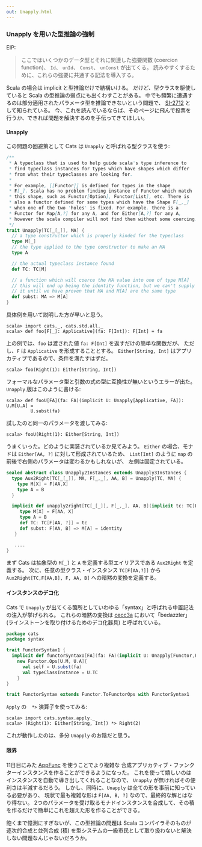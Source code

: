 ```yaml
---
out: Unapply.html
---
```


  [SI-2712]: https://issues.scala-lang.org/browse/SI-2712
  [cecc3a]: https://github.com/stew/cats/commit/cecc3afbdbb6fbbe764005cd52e9efe7acdfc8f2
  [combining-applicative]: combining-applicative.html

### Unapply を用いた型推論の強制

EIP:

> ここではいくつかのデータ型とそれに関連した強要関数 (coercion function)、
> `Id`、 `unId`、 `Const`、 `unConst` が出てくる。
> 読みやすくするために、これらの強要に共通する記法を導入する。

Scala の場合は implicit と型推論だけで結構いける。
だけど、型クラスを駆使していると Scala の型推論の弱点にも出くわすことがある。
中でも頻繁に遭遇するのは部分適用されたパラメータ型を推論できないという問題で、
[SI-2712][SI-2712] として知られている。
今、これを読んでいるならば、そのページに飛んで投票を行うか、できれば問題を解決するのを手伝ってきてほしい。

#### Unapply

この問題の回避策として Cats は `Unapply` と呼ばれる型クラスを使う:

```scala
/**
 * A typeclass that is used to help guide scala's type inference to
 * find typeclass instances for types which have shapes which differ
 * from what their typeclasses are looking for.
 *
 * For example, [[Functor]] is defined for types in the shape
 * F[_]. Scala has no problem finding instance of Functor which match
 * this shape, such as Functor[Option], Functor[List], etc. There is
 * also a functor defined for some types which have the Shape F[_,_]
 * when one of the two 'holes' is fixed. For example. there is a
 * Functor for Map[A,?] for any A, and for Either[A,?] for any A,
 * however the scala compiler will not find them without some coercing.
 */
trait Unapply[TC[_[_]], MA] {
  // a type constructor which is properly kinded for the typeclass
  type M[_]
  // the type applied to the type constructor to make an MA
  type A

  // the actual typeclass instance found
  def TC: TC[M]

  // a function which will coerce the MA value into one of type M[A]
  // this will end up being the identity function, but we can't supply
  // it until we have proven that MA and M[A] are the same type
  def subst: MA => M[A]
}
```

具体例を用いて説明した方が早いと思う。

```console:new
scala> import cats._, cats.std.all._
scala> def foo[F[_]: Applicative](fa: F[Int]): F[Int] = fa
```

上の例では、`foo` は渡された値 `fa: F[Int]` を返すだけの簡単な関数だが、
ただし、`F` は `Applicative` を形成することとする。
`Either[String, Int]` はアプリカティブであるので、条件を満たすはずだ。

```console
scala> foo(Right(1): Either[String, Int])
```

フォーマルなパラメータ型と引数の式の型に互換性が無いというエラーが出た。
`Unapply` 版はこのように書ける:

```console
scala> def fooU[FA](fa: FA)(implicit U: Unapply[Applicative, FA]): U.M[U.A] =
         U.subst(fa)
```

試したのと同一のパラメータを渡してみる:

```console
scala> fooU(Right(1): Either[String, Int])
```

うまくいった。どのように実装されているか見てみよう。
`Either` の場合、モナドは `Either[AA, ?]` に対して形成されているため、
`List[Int]` のように `map` の前後で右側のパラメータは変わるかもしれないが、
左側は固定されている。

```scala
sealed abstract class Unapply2Instances extends Unapply3Instances {
  type Aux2Right[TC[_[_]], MA, F[_,_], AA, B] = Unapply[TC, MA] {
    type M[X] = F[AA,X]
    type A = B
  }

  implicit def unapply2right[TC[_[_]], F[_,_], AA, B](implicit tc: TC[F[AA,?]]): Aux2Right[TC,F[AA,B], F, AA, B] = new Unapply[TC, F[AA,B]] {
     type M[X] = F[AA, X]
     type A = B
     def TC: TC[F[AA, ?]] = tc
     def subst: F[AA, B] => M[A] = identity
   }

   ....
}
```

まず Cats は抽象型の `M[_]` と `A` を定義する型エイリアスである `Aux2Right` を定義する。
次に、任意の型クラス・インスタンス `TC[F[AA,?]]` から `Aux2Right[TC,F[AA,B], F, AA, B]`
への暗黙の変換を定義する。

#### インスタンスのデコ化

Cats で `Unapply` が出てくる箇所としていわゆる「syntax」と呼ばれる中置記法の注入が挙げられる。
これらの暗黙の変換は [cecc3a][cecc3a] において「bedazzler」(ラインストーンを取り付けるためのデコ化器具) と呼ばれている。

```scala
package cats
package syntax

trait FunctorSyntax1 {
  implicit def functorSyntaxU[FA](fa: FA)(implicit U: Unapply[Functor,FA]): Functor.Ops[U.M, U.A] =
    new Functor.Ops[U.M, U.A]{
      val self = U.subst(fa)
      val typeClassInstance = U.TC
    }
}

trait FunctorSyntax extends Functor.ToFunctorOps with FunctorSyntax1
```

`Apply` の　`*>` 演算子を使ってみる:

```console
scala> import cats.syntax.apply._
scala> (Right(1): Either[String, Int]) *> Right(2)
```

これが動作したのは、多分 `Unapply` のお陰だと思う。

#### 限界

11日目にみた [AppFunc][combining-applicative] を使うことでより複雑な
合成アプリカティブ・ファンクターインスタンスを作ることができるようになった。
これを使って嬉しいのはインスタンスを自動で導き出してくれることなので、
`Unapply` が無ければその便利さは半減するだろう。
しかし、同時に、`Unapply` は全ての形を事前に知っている必要があり、
現状で最も複雑な形は `F[AA, B, ?]` なので、最終的な解とはなり得ない。
2つのパラメータを受け取るモナドインスタンスを合成して、その積を作るだけで簡単にこれを超えた形を作ることができる。

飽くまで憶測にすぎないが、この型推論の問題は Scala コンパイラそのものが
逐次的合成と並列合成 (積) を型システムの一級市民として取り扱わないと解決しない問題なんじゃないだろうか。
